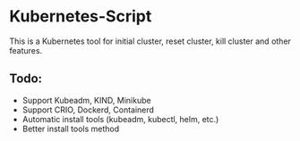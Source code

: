 # Kubernetes-Script
This is a Kubernetes tool for initial cluster, reset cluster, kill cluster and other features.

## Todo:
* Support Kubeadm, KIND, Minikube
* Support CRIO, Dockerd, Containerd
* Automatic install tools (kubeadm, kubectl, helm, etc.)
* Better install tools method
